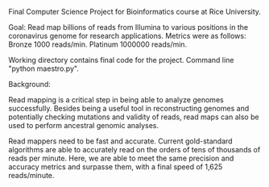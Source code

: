 
Final Computer Science Project for Bioinformatics course at Rice University.

Goal: Read map billions of reads from Illumina to various positions in the coronavirus genome for 
research applications. Metrics were as follows: Bronze 1000 reads/min. Platinum 1000000 reads/min.

Working directory contains final code for the project. Command line "python maestro.py".

Background:

Read mapping is a critical step in being able to analyze genomes successfully. Besides being a 
useful tool in reconstructing genomes and potentially checking mutations and validity of reads,
read maps can also be used to perform ancestral genomic analyses. 

Read mappers need to be fast and accurate. Current gold-standard algorithms are able to accurately
read on the orders of tens of thousands of reads per minute. Here, we are able to meet the same
precision and accuracy metrics and surpasse them, with a final speed of 1,625 reads/minute. 
